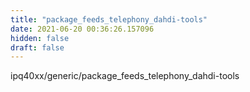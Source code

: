 ```yaml
---
title: "package_feeds_telephony_dahdi-tools"
date: 2021-06-20 00:36:26.157096
hidden: false
draft: false
---
```


ipq40xx/generic/package_feeds_telephony_dahdi-tools


